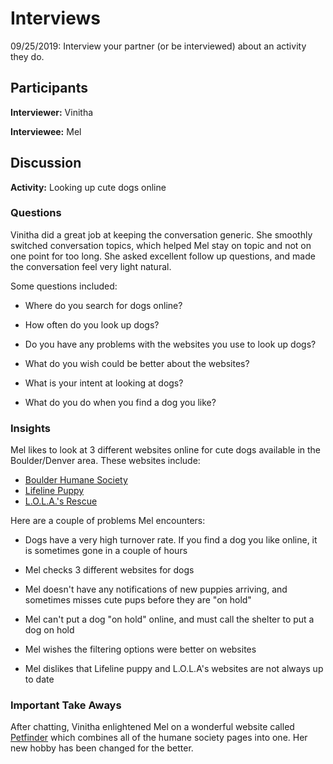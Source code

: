 # Interviews

09/25/2019: Interview your partner (or be interviewed) about an activity they do.

## Participants

**Interviewer:** Vinitha

**Interviewee:** Mel

## Discussion

**Activity:** Looking up cute dogs online

### Questions

Vinitha did a great job at keeping the conversation generic. She smoothly switched conversation topics, which helped Mel stay on topic and not on one point for too long. She asked excellent follow up questions, and made the conversation feel very light natural.

Some questions included:

- Where do you search for dogs online?
  
- How often do you look up dogs?
  
- Do you have any problems with the websites you use to look up dogs?
  
- What do you wish could be better about the websites?
  
- What is your intent at looking at dogs?

- What do you do when you find a dog you like?

### Insights

Mel likes to look at 3 different websites online for cute dogs available in the Boulder/Denver area. These websites include:

- [Boulder Humane Society](https://www.boulderhumane.org/dogs/)
- [Lifeline Puppy](https://www.lifelinepuppy.org/puppies/)
- [L.O.L.A.'s Rescue](http://www.lolasrescue.com/)

Here are a couple of problems Mel encounters:

- Dogs have a very high turnover rate. If you find a dog you like online, it is sometimes gone in a couple of hours

- Mel checks 3 different websites for dogs
  
- Mel doesn't have any notifications of new puppies arriving, and sometimes misses cute pups before they are "on hold"

- Mel can't put a dog "on hold" online, and must call the shelter to put a dog on hold

- Mel wishes the filtering options were better on websites

- Mel dislikes that Lifeline puppy and L.O.L.A's websites are not always up to date

### Important Take Aways

After chatting, Vinitha enlightened Mel on a wonderful website called [Petfinder](https://www.petfinder.com/) which combines all of the humane society pages into one. Her new hobby has been changed for the better.
